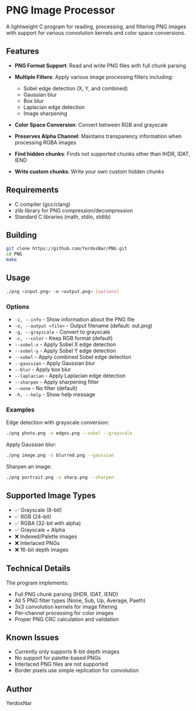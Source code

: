# PNG Image Processor

A lightweight C program for reading, processing, and filtering PNG images with support for various convolution kernels and color space conversions.

## Features

- **PNG Format Support**: Read and write PNG files with full chunk parsing
- **Multiple Filters**: Apply various image processing filters including:
  - Sobel edge detection (X, Y, and combined)
  - Gaussian blur
  - Box blur
  - Laplacian edge detection
  - Image sharpening
- **Color Space Conversion**: Convert between RGB and grayscale
- **Preserves Alpha Channel**: Maintains transparency information when processing RGBA images

- **Find hidden chunks**: Finds not supported chunks other than IHDR, IDAT, IEND
- **Write custom chunks**: Write your own custom hidden chunks

## Requirements

- C compiler (gcc/clang)
- zlib library for PNG compression/decompression
- Standard C libraries (math, stdio, stdlib)

## Building

```bash
git clone https://github.com/YerdosNar/PNG.git
cd PNG
make
```

## Usage

```bash
./png <input.png> -o <output.png> [options]
```

### Options

- `-i, --info` - Show information about the PNG file
- `-o, --output <file>` - Output filename (default: out.png)
- `-g, --grayscale` - Convert to grayscale
- `-c, --color` - Keep RGB format (default)
- `--sobel-x` - Apply Sobel X edge detection
- `--sobel-y` - Apply Sobel Y edge detection
- `--sobel` - Apply combined Sobel edge detection
- `--gaussian` - Apply Gaussian blur
- `--blur` - Apply box blur
- `--laplacian` - Apply Laplacian edge detection
- `--sharpen` - Apply sharpening filter
- `--none` - No filter (default)
- `-h, --help` - Show help message

### Examples

Edge detection with grayscale conversion:
```bash
./png photo.png -o edges.png --sobel --grayscale
```

Apply Gaussian blur:
```bash
./png image.png -o blurred.png --gaussian
```

Sharpen an image:
```bash
./png portrait.png -o sharp.png --sharpen
```

## Supported Image Types

- ✅ Grayscale (8-bit)
- ✅ RGB (24-bit)
- ✅ RGBA (32-bit with alpha)
- ✅ Grayscale + Alpha
- ❌ Indexed/Palette images
- ❌ Interlaced PNGs
- ❌ 16-bit depth images

## Technical Details

The program implements:
- Full PNG chunk parsing (IHDR, IDAT, IEND)
- All 5 PNG filter types (None, Sub, Up, Average, Paeth)
- 3x3 convolution kernels for image filtering
- Per-channel processing for color images
- Proper PNG CRC calculation and validation

## Known Issues

- Currently only supports 8-bit depth images
- No support for palette-based PNGs
- Interlaced PNG files are not supported
- Border pixels use simple replication for convolution


## Author

YerdosNar
